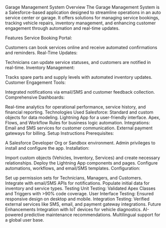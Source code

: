 Garage Management System
Overview
The Garage Management System is a Salesforce-based application designed to streamline operations in an auto service center or garage. It offers solutions for managing service bookings, tracking vehicle repairs, inventory management, and enhancing customer engagement through automation and real-time updates.

Features
Service Booking Portal:

Customers can book services online and receive automated confirmations and reminders.
Real-Time Updates:

Technicians can update service statuses, and customers are notified in real-time.
Inventory Management:

Tracks spare parts and supply levels with automated inventory updates.
Customer Engagement Tools:

Integrated notifications via email/SMS and customer feedback collection.
Comprehensive Dashboards:

Real-time analytics for operational performance, service history, and financial reporting.
Technologies Used
Salesforce:
Standard and custom objects for data modeling.
Lightning App for a user-friendly interface.
Apex, Flows, and Workflow Rules for business logic automation.
Integrations:
Email and SMS services for customer communication.
External payment gateways for billing.
Setup Instructions
Prerequisites:

A Salesforce Developer Org or Sandbox environment.
Admin privileges to install and configure the app.
Installation:

Import custom objects (Vehicles, Inventory, Services) and create necessary relationships.
Deploy the Lightning App components and pages.
Configure automations, workflows, and email/SMS templates.
Configuration:

Set up permission sets for Technicians, Managers, and Customers.
Integrate with email/SMS APIs for notifications.
Populate initial data for inventory and service types.
Testing
Unit Testing: Validated Apex Classes and Triggers with >90% code coverage.
User Interface Testing: Ensured responsive design on desktop and mobile.
Integration Testing: Verified external services like SMS, email, and payment gateway integrations.
Future Enhancements
Integration with IoT devices for vehicle diagnostics.
AI-powered predictive maintenance recommendations.
Multilingual support for a global user base.

